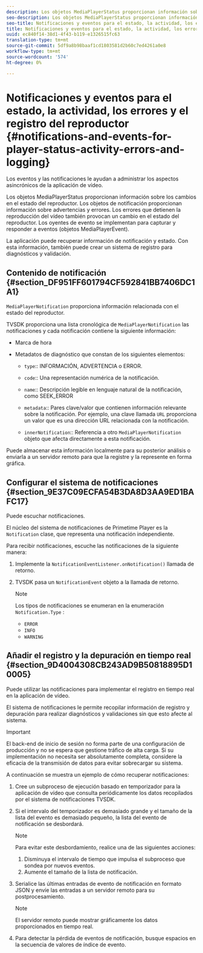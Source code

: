 ```yaml
---
description: Los objetos MediaPlayerStatus proporcionan información sobre los cambios en el estado del reproductor. Los objetos de notificación proporcionan información sobre advertencias y errores. Los errores que detienen la reproducción del vídeo también provocan un cambio en el estado del reproductor. Los oyentes de evento se implementan para capturar y responder a eventos (objetos MediaPlayerEvent).
seo-description: Los objetos MediaPlayerStatus proporcionan información sobre los cambios en el estado del reproductor. Los objetos de notificación proporcionan información sobre advertencias y errores. Los errores que detienen la reproducción del vídeo también provocan un cambio en el estado del reproductor. Los oyentes de evento se implementan para capturar y responder a eventos (objetos MediaPlayerEvent).
seo-title: Notificaciones y eventos para el estado, la actividad, los errores y el registro del reproductor
title: Notificaciones y eventos para el estado, la actividad, los errores y el registro del reproductor
uuid: ec840f14-38d1-4f43-b119-e1326515fc63
translation-type: tm+mt
source-git-commit: 5df9a8b98baaf1cd1803581d2b60c7ed4261a0e8
workflow-type: tm+mt
source-wordcount: '574'
ht-degree: 0%

---
```



# Notificaciones y eventos para el estado, la actividad, los errores y el registro del reproductor {#notifications-and-events-for-player-status-activity-errors-and-logging}

Los eventos y las notificaciones le ayudan a administrar los aspectos asincrónicos de la aplicación de vídeo.

Los objetos MediaPlayerStatus proporcionan información sobre los cambios en el estado del reproductor. Los objetos de notificación proporcionan información sobre advertencias y errores. Los errores que detienen la reproducción del vídeo también provocan un cambio en el estado del reproductor. Los oyentes de evento se implementan para capturar y responder a eventos (objetos MediaPlayerEvent).

La aplicación puede recuperar información de notificación y estado. Con esta información, también puede crear un sistema de registro para diagnósticos y validación.

## Contenido de notificación {#section_DF951FF601794CF592841BB7406DC1A1}

`MediaPlayerNotification` proporciona información relacionada con el estado del reproductor.

TVSDK proporciona una lista cronológica de `MediaPlayerNotification` las notificaciones y cada notificación contiene la siguiente información:

* Marca de hora
* Metadatos de diagnóstico que constan de los siguientes elementos:

   * `type`:: INFORMACIÓN, ADVERTENCIA o ERROR.
   * `code`:: Una representación numérica de la notificación.
   * `name`:: Descripción legible en lenguaje natural de la notificación, como SEEK_ERROR
   * `metadata`:: Pares clave/valor que contienen información relevante sobre la notificación. Por ejemplo, una clave llamada `URL` proporciona un valor que es una dirección URL relacionada con la notificación.

   * `innerNotification`:: Referencia a otro `MediaPlayerNotification` objeto que afecta directamente a esta notificación.

Puede almacenar esta información localmente para su posterior análisis o enviarla a un servidor remoto para que la registre y la represente en forma gráfica.

## Configurar el sistema de notificaciones {#section_9E37C09ECFA54B3DA8D3AA9ED1BAFC17}

Puede escuchar notificaciones.

El núcleo del sistema de notificaciones de Primetime Player es la `Notification` clase, que representa una notificación independiente.

Para recibir notificaciones, escuche las notificaciones de la siguiente manera:

1. Implemente la `NotificationEventListener.onNotification()` llamada de retorno.
1. TVSDK pasa un `NotificationEvent` objeto a la llamada de retorno.

   >[!NOTE]
   >
   >Los tipos de notificaciones se enumeran en la enumeración `Notification.Type` :

   * `ERROR`
   * `INFO`
   * `WARNING`

## Añadir el registro y la depuración en tiempo real {#section_9D4004308CB243AD9B50818895D10005}

Puede utilizar las notificaciones para implementar el registro en tiempo real en la aplicación de vídeo.

El sistema de notificaciones le permite recopilar información de registro y depuración para realizar diagnósticos y validaciones sin que esto afecte al sistema.

>[!IMPORTANT]
>
>El back-end de inicio de sesión no forma parte de una configuración de producción y no se espera que gestione tráfico de alta carga. Si su implementación no necesita ser absolutamente completa, considere la eficacia de la transmisión de datos para evitar sobrecargar su sistema.

A continuación se muestra un ejemplo de cómo recuperar notificaciones:

1. Cree un subproceso de ejecución basado en temporizador para la aplicación de vídeo que consulta periódicamente los datos recopilados por el sistema de notificaciones TVSDK.
1. Si el intervalo del temporizador es demasiado grande y el tamaño de la lista del evento es demasiado pequeño, la lista del evento de notificación se desbordará.

   >[!NOTE]
   >
   >Para evitar este desbordamiento, realice una de las siguientes acciones:
   >
   >1. Disminuya el intervalo de tiempo que impulsa el subproceso que sondea por nuevos eventos.
   >1. Aumente el tamaño de la lista de notificación.


1. Serialice las últimas entradas de evento de notificación en formato JSON y envíe las entradas a un servidor remoto para su postprocesamiento.

   >[!NOTE]
   >
   >El servidor remoto puede mostrar gráficamente los datos proporcionados en tiempo real.

1. Para detectar la pérdida de eventos de notificación, busque espacios en la secuencia de valores de índice de evento.

